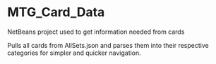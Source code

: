 # MTG_Card_Data
NetBeans project used to get information needed from cards

Pulls all cards from AllSets.json and parses them into their respective categories for simpler and quicker navigation.
